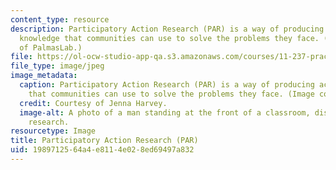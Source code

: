 ```yaml
---
content_type: resource
description: Participatory Action Research (PAR) is a way of producing actionable
  knowledge that communities can use to solve the problems they face. (Image courtesy
  of PalmasLab.)
file: https://ol-ocw-studio-app-qa.s3.amazonaws.com/courses/11-237-practice-of-participatory-action-research-par-spring-2016/1989712564a4e8114e028ed69497a832_11-237S162.jpg
file_type: image/jpeg
image_metadata:
  caption: Participatory Action Research (PAR) is a way of producing actionable knowledge
    that communities can use to solve the problems they face. (Image courtesy of PalmasLab.)
  credit: Courtesy of Jenna Harvey.
  image-alt: A photo of a man standing at the front of a classroom, discussing community
    research.
resourcetype: Image
title: Participatory Action Research (PAR)
uid: 19897125-64a4-e811-4e02-8ed69497a832
---
```

